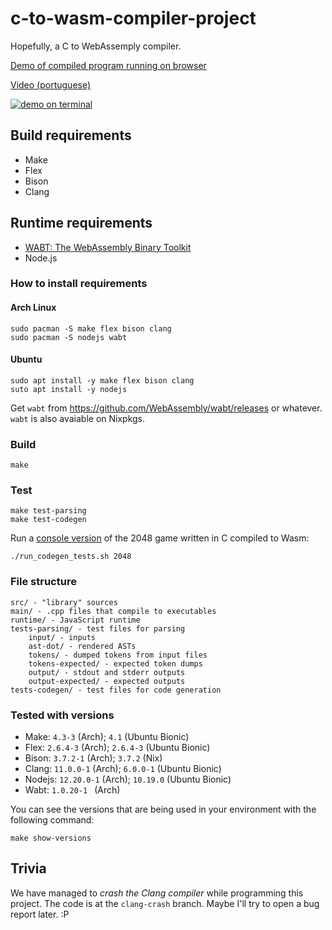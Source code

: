 # c-to-wasm-compiler-project

Hopefully, a C to WebAssemply compiler.

[Demo of compiled program running on browser](http://c2wasm-life.surge.sh/)

[Video (portuguese)](https://youtu.be/DkHkKAFLcmI)

[![demo on terminal](./docs/demo.gif)](https://asciinema.org/a/dGx6qmir81vWzT8m8trrHjkFr)

## Build requirements

- Make
- Flex
- Bison
- Clang

## Runtime requirements

- [WABT: The WebAssembly Binary Toolkit](https://github.com/WebAssembly/wabt)
- Node.js

### How to install requirements

#### Arch Linux

    sudo pacman -S make flex bison clang
    sudo pacman -S nodejs wabt

#### Ubuntu

    sudo apt install -y make flex bison clang
    suto apt install -y nodejs

Get `wabt` from https://github.com/WebAssembly/wabt/releases or whatever. `wabt`
is also avaiable on Nixpkgs.

### Build

    make

### Test

    make test-parsing
    make test-codegen

Run a [console version][2048_c] of the 2048 game written in C compiled to Wasm:

    ./run_codegen_tests.sh 2048

[2048_c]: https://github.com/kelvinss/2048_c

### File structure

    src/ - "library" sources
    main/ - .cpp files that compile to executables
    runtime/ - JavaScript runtime
    tests-parsing/ - test files for parsing
        input/ - inputs
        ast-dot/ - rendered ASTs
        tokens/ - dumped tokens from input files
        tokens-expected/ - expected token dumps
        output/ - stdout and stderr outputs
        output-expected/ - expected outputs
    tests-codegen/ - test files for code generation

### Tested with versions

- Make: `4.3-3` (Arch); `4.1` (Ubuntu Bionic)
- Flex: `2.6.4-3` (Arch); `2.6.4-3` (Ubuntu Bionic)
- Bison: `3.7.2-1` (Arch); `3.7.2` (Nix)
- Clang: `11.0.0-1` (Arch); `6.0.0-1` (Ubuntu Bionic)
- Nodejs: `12.20.0-1` (Arch); `10.19.0` (Ubuntu Bionic)
- Wabt: `1.0.20-1 ` (Arch)

You can see the versions that are being used in your environment with the
following command:

    make show-versions

## Trivia

We have managed to _crash the Clang compiler_ while programming this
project. The code is at the `clang-crash` branch. Maybe I'll try to open a bug
report later. :P
